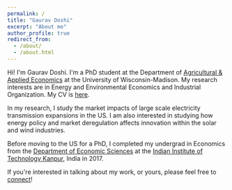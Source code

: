 ```yaml
---
permalink: /
title: "Gaurav Doshi"
excerpt: "About me"
author_profile: true
redirect_from: 
  - /about/
  - /about.html
---
```


Hi! I'm Gaurav Doshi. I'm a PhD student at the Department of [Agricultural & Applied Economics](https://aae.wisc.edu/) at the University of Wisconsin-Madison. My research interests are in Energy and Environmental Economics and Industrial Organization. My CV is [here](http://gdoshi.github.io/files/CV.pdf).

In my research, I study the market impacts of large scale electricity transmission expansions in the US. I am also interested in studying how energy policy and market deregulation affects innovation within the solar and wind industries. 

Before moving to the US for a PhD, I completed my undergrad in Economics from the [Department of Economic Sciences](https://www.iitk.ac.in/eco/) at the [Indian Institute of Technology Kanpur](https://www.iitk.ac.in/), India in 2017. 

If you're interested in talking about my work, or yours, please feel free to [connect](mailto:gdoshi2@wisc.edu)!
